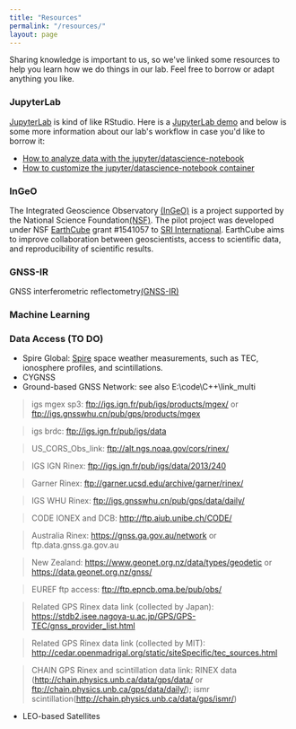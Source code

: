 ```yaml
---
title: "Resources"
permalink: "/resources/"
layout: page
---
```


Sharing knowledge is important to us, so we've linked some resources to help you learn how we do things in our lab. Feel free to borrow or adapt anything you like. 

### JupyterLab

[JupyterLab](https://jupyterlab.readthedocs.io/en/stable/) is kind of like RStudio. Here is a [JupyterLab demo](https://mybinder.org/v2/gh/jupyterlab/jupyterlab-demo/master?urlpath=lab/tree/demo) and below is some more information about our lab's workflow in case you'd like to borrow it: 

- [How to analyze data with the jupyter/datascience-notebook](2021-01-09-datascience-container)
- [How to customize the jupyter/datascience-notebook container](https://www.youtube.com/watch?v=UXxUcZDSNwA&feature=youtu.be&ab_channel=KathrynSchuler)

### InGeO

The Integrated Geoscience Observatory [(InGeO)](https://ingeo.datatransport.org/home/) is a project supported by the National Science Foundation[(NSF)](https://nsf.gov/). The pilot project was developed under NSF [EarthCube](https://www.earthcube.org/) grant #1541057 to [SRI International](https://www.sri.com/). EarthCube aims to improve collaboration between geoscientists, access to scientific data, and reproducibility of scientific results.

### GNSS-IR

GNSS interferometric reflectometry[(GNSS-IR)](https://www.unavco.org/event/2021-gnss-interferometric-reflectometry/)

### Machine Learning

### Data Access (TO DO)
- Spire Global: [Spire](https://earthdata.nasa.gov/esds/csdap/commercial-datasets) space weather measurements, such as TEC, ionosphere profiles, and scintillations.
- CYGNSS
- Ground-based GNSS Network: see also E:\code\C++\link_multi

> igs mgex sp3: ftp://igs.ign.fr/pub/igs/products/mgex/ or ftp://igs.gnsswhu.cn/pub/gps/products/mgex

> igs brdc: ftp://igs.ign.fr/pub/igs/data

> US_CORS_Obs_link: ftp://alt.ngs.noaa.gov/cors/rinex/

> IGS IGN Rinex: ftp://igs.ign.fr/pub/igs/data/2013/240

> Garner Rinex: ftp://garner.ucsd.edu/archive/garner/rinex/

> IGS WHU Rinex: ftp://igs.gnsswhu.cn/pub/gps/data/daily/

> CODE IONEX and DCB: http://ftp.aiub.unibe.ch/CODE/ 

> Australia Rinex: https://gnss.ga.gov.au/network or ftp.data.gnss.ga.gov.au 

> New Zealand: https://www.geonet.org.nz/data/types/geodetic or https://data.geonet.org.nz/gnss/

> EUREF ftp access: ftp://ftp.epncb.oma.be/pub/obs/

> Related GPS Rinex data link (collected by Japan): https://stdb2.isee.nagoya-u.ac.jp/GPS/GPS-TEC/gnss_provider_list.html

> Related GPS Rinex data link (collected by MIT): http://cedar.openmadrigal.org/static/siteSpecific/tec_sources.html

> CHAIN GPS Rinex and scintillation data link: RINEX data (http://chain.physics.unb.ca/data/gps/data/ or ftp://chain.physics.unb.ca/gps/data/daily/); ismr scintillation(http://chain.physics.unb.ca/data/gps/ismr/)

- LEO-based Satellites

<!-- # good softeware; feng zhu -->

<!-- ### Websites and Wikis

Our website is hosted with [Github Pages](https://pages.github.com/) and uses the [constrast](https://github.com/niklasbuschmann/contrast) theme.  We also keep a [Lab Wiki](https://wiki.childlanglab.com/) including our [Lab Handbook](https://wiki.childlanglab.com/resources/lab-handbook), to keep track of how we do things and share with others. Feel free to use ours as a jumping off point to create your own. -->
